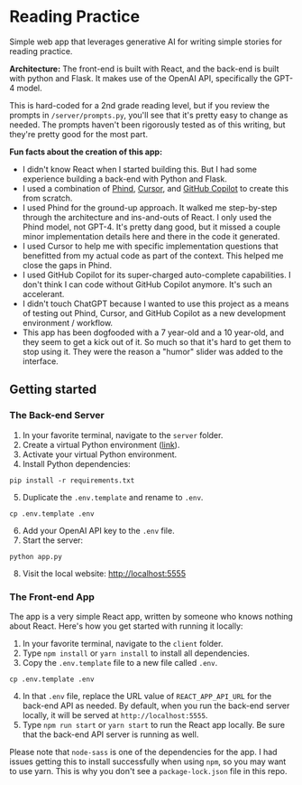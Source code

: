 # Reading Practice

Simple web app that leverages generative AI for writing simple stories for reading practice.

**Architecture:** The front-end is built with React, and the back-end is built with python and Flask. It makes use of the OpenAI API, specifically the GPT-4 model.

This is hard-coded for a 2nd grade reading level, but if you review the prompts in `/server/prompts.py`, you'll see that it's pretty easy to change as needed. The prompts haven't been rigorously tested as of this writing, but they're pretty good for the most part.

**Fun facts about the creation of this app:**

- I didn't know React when I started building this. But I had some experience building a back-end with Python and Flask.
- I used a combination of [Phind](https://www.phind.com/), [Cursor](https://cursor.sh/), and [GitHub Copilot](https://github.com/features/copilot) to create this from scratch.
- I used Phind for the ground-up approach. It walked me step-by-step through the architecture and ins-and-outs of React. I only used the Phind model, not GPT-4. It's pretty dang good, but it missed a couple minor implementation details here and there in the code it generated.
- I used Cursor to help me with specific implementation questions that benefitted from my actual code as part of the context. This helped me close the gaps in Phind.
- I used GitHub Copilot for its super-charged auto-complete capabilities. I don't think I can code without GitHub Copilot anymore. It's such an accelerant.
- I didn't touch ChatGPT because I wanted to use this project as a means of testing out Phind, Cursor, and GitHub Copilot as a new development environment / workflow.
- This app has been dogfooded with a 7 year-old and a 10 year-old, and they seem to get a kick out of it. So much so that it's hard to get them to stop using it. They were the reason a "humor" slider was added to the interface.

## Getting started

### The Back-end Server

1. In your favorite terminal, navigate to the `server` folder.
2. Create a virtual Python environment ([link](https://docs.python.org/3/library/venv.html)).
3. Activate your virtual Python environment.
4. Install Python dependencies:

```
pip install -r requirements.txt
```

5. Duplicate the `.env.template` and rename to `.env`.

```
cp .env.template .env
```

6. Add your OpenAI API key to the `.env` file.
7. Start the server:

```
python app.py
```

8. Visit the local website: [http://localhost:5555](http://localhost:5555)

### The Front-end App

The app is a very simple React app, written by someone who knows nothing about React. Here's how you get started with running it locally:

1. In your favorite terminal, navigate to the `client` folder.
2. Type `npm install` or `yarn install` to install all dependencies.
3. Copy the `.env.template` file to a new file called `.env`.

```
cp .env.template .env
```

4. In that `.env` file, replace the URL value of `REACT_APP_API_URL` for the back-end API as needed. By default, when you run the back-end server locally, it will be served at `http://localhost:5555`.
5. Type `npm run start` or `yarn start` to run the React app locally. Be sure that the back-end API server is running as well.

Please note that `node-sass` is one of the dependencies for the app. I had issues getting this to install successfully when using `npm`, so you may want to use yarn. This is why you don't see a `package-lock.json` file in this repo.